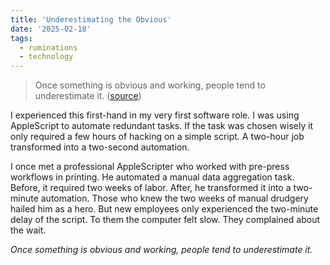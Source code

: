 ```yaml
---
title: 'Underestimating the Obvious'
date: '2025-02-18'
tags: 
  - ruminations
  - technology
---
```


> Once something is obvious and working, people tend to underestimate it. ([source](https://fs.blog/brain-food/february-16-2025/))

I experienced this first-hand in my very first software role. I was using AppleScript to automate redundant tasks. If the task was chosen wisely it only required a few hours of hacking on a simple script. A two-hour job transformed into a two-second automation. 

I once met a professional AppleScripter who worked with pre-press workflows in printing. He automated a manual data aggregation task. Before, it required two weeks of labor. After, he transformed it into a two-minute automation. Those who knew the two weeks of manual drudgery hailed him as a hero. But new employees only experienced the two-minute delay of the script. To them the computer felt slow. They complained about the wait.

*Once something is obvious and working, people tend to underestimate it.*